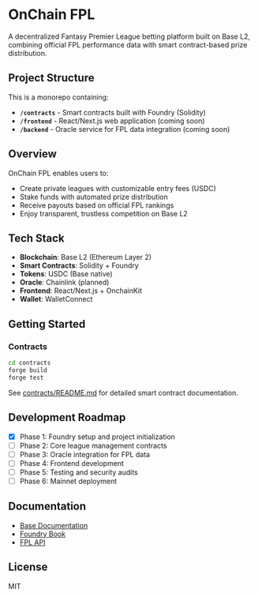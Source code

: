 # OnChain FPL

A decentralized Fantasy Premier League betting platform built on Base L2, combining official FPL performance data with smart contract-based prize distribution.

## Project Structure

This is a monorepo containing:

- **`/contracts`** - Smart contracts built with Foundry (Solidity)
- **`/frontend`** - React/Next.js web application (coming soon)
- **`/backend`** - Oracle service for FPL data integration (coming soon)

## Overview

OnChain FPL enables users to:
- Create private leagues with customizable entry fees (USDC)
- Stake funds with automated prize distribution
- Receive payouts based on official FPL rankings
- Enjoy transparent, trustless competition on Base L2

## Tech Stack

- **Blockchain**: Base L2 (Ethereum Layer 2)
- **Smart Contracts**: Solidity + Foundry
- **Tokens**: USDC (Base native)
- **Oracle**: Chainlink (planned)
- **Frontend**: React/Next.js + OnchainKit
- **Wallet**: WalletConnect

## Getting Started

### Contracts

```bash
cd contracts
forge build
forge test
```

See [contracts/README.md](contracts/README.md) for detailed smart contract documentation.

## Development Roadmap

- [x] Phase 1: Foundry setup and project initialization
- [ ] Phase 2: Core league management contracts
- [ ] Phase 3: Oracle integration for FPL data
- [ ] Phase 4: Frontend development
- [ ] Phase 5: Testing and security audits
- [ ] Phase 6: Mainnet deployment

## Documentation

- [Base Documentation](https://docs.base.org)
- [Foundry Book](https://book.getfoundry.sh/)
- [FPL API](https://fantasy.premierleague.com/api/bootstrap-static/)

## License

MIT
